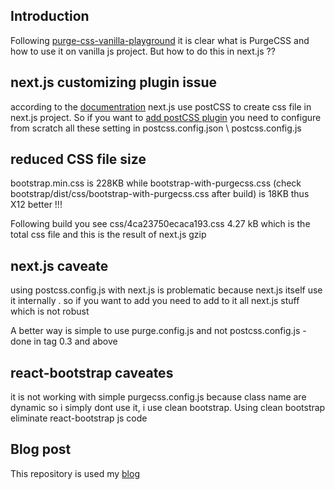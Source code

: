 <h2>Introduction</h2>
Following <a href='https://github.com/NathanKr/purge-css-vanilla-playground'>purge-css-vanilla-playground</a> it is clear what is PurgeCSS and how to use it on vanilla js project. But how to do this in next.js ??

<h2>next.js customizing plugin issue</h2>
according to the <a href='https://nextjs.org/docs/pages/building-your-application/configuring/post-css'>documentration</a> next.js use postCSS to create css file in next.js project. So if you want to <a href='Out of the box, with no configuration, Next.js compiles CSS with the following transformations:'>add postCSS plugin</a> you need to configure from scratch all these setting in postcss.config.json \ postcss.config.js


<h2>reduced CSS file size</h2>
<p>bootstrap.min.css is 228KB while bootstrap-with-purgecss.css (check bootstrap/dist/css/bootstrap-with-purgecss.css after build) is 18KB thus X12 better !!!</p>

<p>Following build you see css/4ca23750ecaca193.css               4.27 kB which is the total css file and this is the result of next.js gzip</p>


<h2>next.js caveate</h2>
<p>using postcss.config.js with next.js is problematic because next.js itself use it internally . so if you want to add you need to add to it all next.js stuff which is not robust</p>
A better way is simple to use purge.config.js and not postcss.config.js - done in tag 0.3 and above

<h2>react-bootstrap caveates</h2>
it is not working with simple purgecss.config.js because class name are dynamic so i simply dont use it, i use clean bootstrap. Using clean bootstrap eliminate react-bootstrap js code

<h2>Blog post</h2>
This repository is used my <a href='https://nathankrasney.com/posts/reduce-css-file-size-for-better-performance'>blog</a>


